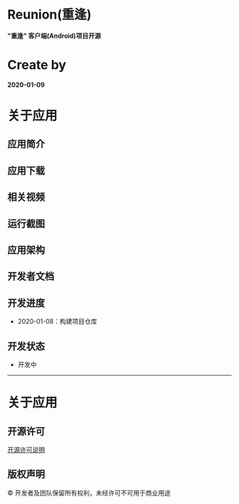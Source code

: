 # Reunion(重逢)
**"重逢" 客户端(Android)项目开源**
# Create by
**2020-01-09**
# 关于应用
## 应用简介
## 应用下载
## 相关视频
## 运行截图
## 应用架构
## 开发者文档
## 开发进度
* 2020-01-08：构建项目仓库
## 开发状态
* 开发中
****
# 关于应用
## 开源许可
[开源许可说明]()
## 版权声明
© 开发者及团队保留所有权利，未经许可不可用于商业用途
